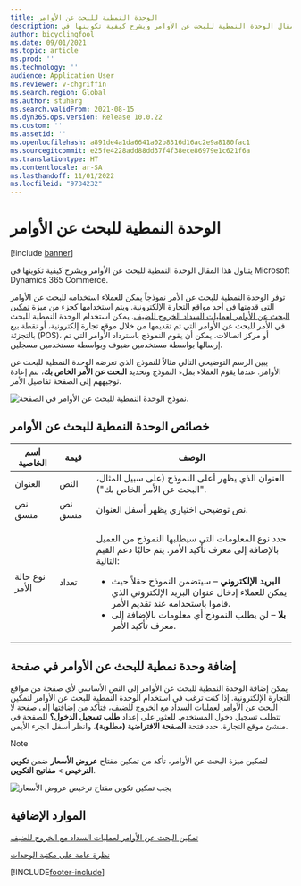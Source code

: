 ```yaml
---
title: الوحدة النمطية للبحث عن الأوامر
description: يتناول هذا المقال الوحدة النمطية للبحث عن الأوامر ويشرح كيفية تكوينها في Microsoft Dynamics 365 Commerce.
author: bicyclingfool
ms.date: 09/01/2021
ms.topic: article
ms.prod: ''
ms.technology: ''
audience: Application User
ms.reviewer: v-chgriffin
ms.search.region: Global
ms.author: stuharg
ms.search.validFrom: 2021-08-15
ms.dyn365.ops.version: Release 10.0.22
ms.custom: ''
ms.assetid: ''
ms.openlocfilehash: a891de4a1da6641a02b8316d16ac2e9a8180fac1
ms.sourcegitcommit: e25fe4228add88dd37f4f38ece86979e1c621f6a
ms.translationtype: HT
ms.contentlocale: ar-SA
ms.lasthandoff: 11/01/2022
ms.locfileid: "9734232"
---
```

# <a name="order-lookup-module"></a>الوحدة النمطية للبحث عن الأوامر

[!include [banner](includes/banner.md)]

يتناول هذا المقال الوحدة النمطية للبحث عن الأوامر ويشرح كيفية تكوينها في Microsoft Dynamics 365 Commerce.

توفر الوحدة النمطية للبحث عن الأمر نموذجاً يمكن للعملاء استخدامه للبحث عن الأوامر التي قدمتها في أحد مواقع التجارة الإلكترونية. ويتم استخدامها كجزء من ميزة [تمكين البحث عن الأوامر لعمليات السداد الخروج للضيف](order-lookup-guest.md). يمكن استخدام الوحدة النمطية للبحث في الأمر للبحث عن الأوامر التي تم تقديمها من خلال موقع تجارة إلكترونية، أو نقطة بيع بالتجزئة (POS)، أو مركز اتصالات. يمكن أن يقوم النموذج باسترداد الأوامر التي تم إرسالها بواسطة مستخدمين ضيوف وبواسطة مستخدمين مسجلين.

يبين الرسم التوضيحي التالي مثالاً للنموذج الذي تعرضه الوحدة النمطية للبحث عن الأوامر. عندما يقوم العملاء بملء النموذج وتحديد **البحث عن الأمر الخاص بك**، تتم إعادة توجيههم إلى الصفحة تفاصيل الأمر.

![نموذج الوحدة النمطية للبحث عن الأوامر في الصفحة.](./media/OrderLookup_module.PNG)

## <a name="order-lookup-module-properties"></a>خصائص الوحدة النمطية للبحث عن الأوامر

| اسم الخاصية     | قيمة     | الوصف |
|-------------------|-----------|-------------|
| العنوان‬           | النص      | العنوان الذي يظهر أعلى النموذج (على سبيل المثال، "البحث عن الأمر الخاص بك"). |
| نص منسق         | نص منسق | نص توضيحي اختياري يظهر أسفل العنوان. |
| نوع حالة الأمر | تعداد      | <p>حدد نوع المعلومات التي سيطلبها النموذج من العميل بالإضافة إلى معرف تأكيد الأمر. يتم حاليًا دعم القيم التالية:</p><ul><li><b>البريد الإلكتروني</b> – سيتضمن النموذج حقلاً حيث يمكن للعملاء إدخال عنوان البريد الإلكتروني الذي قاموا باستخدامه عند تقديم الأمر.</li><li><b>بلا</b> – لن يطلب النموذج أي معلومات بالإضافة إلى معرف تأكيد الأمر.</li></ul> |

## <a name="add-an-order-lookup-module-to-a-page"></a>إضافة وحدة نمطية للبحث عن الأوامر في صفحة

يمكن إضافة الوحدة النمطية للبحث عن الأوامر إلى النص الأساسي لأي صفحة من مواقع التجارة الإلكترونية. إذا كنت ترغب في استخدام الوحدة النمطية للبحث عن الأوامر لتمكين البحث عن الأوامر لعمليات السداد مع الخروج للضيف، فتأكد من إضافتها إلى صفحة لا تتطلب تسجيل دخول المستخدم. للعثور على إعداد **طلب تسجيل الدخول؟** للصفحة في منشئ موقع التجارة، حدد فتحة **الصفحة الافتراضية (مطلوبة)**، وانظر أسفل الجزء الأيمن.


> [!NOTE]
> لتمكين ميزة البحث عن الأوامر، تأكد من تمكين مفتاح **عروض الأسعار** ضمن **تكوين الترخيص** > **مفاتيح التكوين**.
>
> ![يجب تمكين تكوين مفتاح ترخيص عروض الأسعار](./media/Quotations_License_Key_Configuration.png)

## <a name="additional-resources"></a>الموارد الإضافية

[تمكين البحث عن الأوامر لعمليات السداد مع الخروج للضيف](order-lookup-guest.md)

[نظرة عامة على مكتبة الوحدات](starter-kit-overview.md)

[!INCLUDE[footer-include](../includes/footer-banner.md)]

